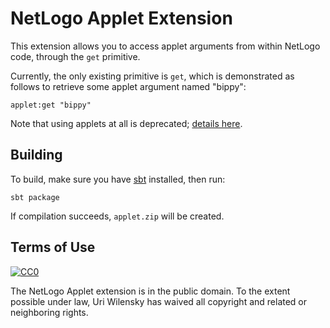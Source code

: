 # NetLogo Applet Extension

This extension allows you to access applet arguments from within NetLogo code, through the `get` primitive.

Currently, the only existing primitive is `get`, which is demonstrated as follows to retrieve some applet argument named "bippy":

```
applet:get "bippy"
```

Note that using applets at all is deprecated; [details here](https://github.com/NetLogo/NetLogo/wiki/Applets).

## Building

To build, make sure you have [sbt](http://www.scala-sbt.org) installed, then run:

    sbt package

If compilation succeeds, `applet.zip` will be created.

## Terms of Use

[![CC0](http://i.creativecommons.org/p/zero/1.0/88x31.png)](http://creativecommons.org/publicdomain/zero/1.0/)

The NetLogo Applet extension is in the public domain.  To the extent possible under law, Uri Wilensky has waived all copyright and related or neighboring rights.
